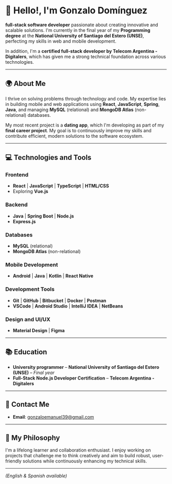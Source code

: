 # 👋 Hello!, I'm **Gonzalo Domínguez**



 **full-stack software developer** passionate about creating innovative and scalable solutions. I'm currently in the final year of my **Programming degree** at the **National University of Santiago del Estero (UNSE)**, perfecting my skills in web and mobile development.  

In addition, I'm a **certified full-stack developer by Telecom Argentina - Digitalers**, which has given me a strong technical foundation across various technologies.  

---

## 🌍 About Me  

I thrive on solving problems through technology and code. My expertise lies in building mobile and web applications using **React**, **JavaScript**, **Spring**, **Java**, and managing **MySQL** (relational) and **MongoDB Atlas** (non-relational) databases.  

My most recent project is a **dating app**, which I'm developing as part of my **final career project**. My goal is to continuously improve my skills and contribute efficient, modern solutions to the software ecosystem.  

---

## 💻 Technologies and Tools  

### **Frontend**  
- **React** | **JavaScript** | **TypeScript** | **HTML/CSS**  
- Exploring **Vue.js**  

### **Backend**  
- **Java** | **Spring Boot** | **Node.js**  
- **Express.js**  

### **Databases**  
- **MySQL** (relational)  
- **MongoDB Atlas** (non-relational)  

### **Mobile Development**  
- **Android** | **Java** | **Kotlin** | **React Native**   

### **Development Tools**  
- **Git** | **GitHub** | **Bitbucket** | **Docker** | **Postman**  
- **VSCode** | **Android Studio** | **IntelliJ IDEA**  | **NetBeans** 

### **Design and UI/UX**  
- **Material Design** | **Figma**

---

## 📚 Education  

- **University programmer** – **National University of Santiago del Estero (UNSE)** – *Final year*  
- **Full-Stack Node.js Developer Certification** – **Telecom Argentina - Digitalers**  

---

## 📩 Contact Me  

- **Email**: [gonzaloemanuel39@gmail.com](mailto:gonzaloemanuel39@gmail.com)  

---

## 🚀 My Philosophy  

I'm a lifelong learner and collaboration enthusiast. I enjoy working on projects that challenge me to think creatively and aim to build robust, user-friendly solutions while continuously enhancing my technical skills.  

--- 

*(English & Spanish available)*  
